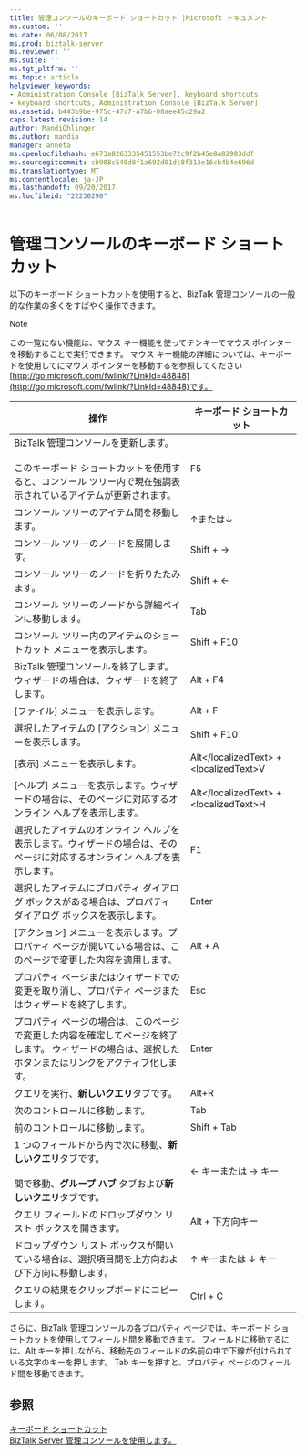 ```yaml
---
title: 管理コンソールのキーボード ショートカット |Microsoft ドキュメント
ms.custom: ''
ms.date: 06/08/2017
ms.prod: biztalk-server
ms.reviewer: ''
ms.suite: ''
ms.tgt_pltfrm: ''
ms.topic: article
helpviewer_keywords:
- Administration Console [BizTalk Server], keyboard shortcuts
- keyboard shortcuts, Administration Console [BizTalk Server]
ms.assetid: b443b9be-975c-47c7-a7b6-08aee45c29a2
caps.latest.revision: 14
author: MandiOhlinger
ms.author: mandia
manager: anneta
ms.openlocfilehash: e673a8263335451553be72c9f2b45e8a82983ddf
ms.sourcegitcommit: cb908c540d8f1a692d01dc8f313e16cb4b4e696d
ms.translationtype: MT
ms.contentlocale: ja-JP
ms.lasthandoff: 09/20/2017
ms.locfileid: "22230290"
---
```

# <a name="administration-console-keyboard-shortcuts"></a>管理コンソールのキーボード ショートカット
以下のキーボード ショートカットを使用すると、BizTalk 管理コンソールの一般的な作業の多くをすばやく操作できます。  
  
> [!NOTE]
>  この一覧にない機能は、マウス キー機能を使ってテンキーでマウス ポインターを移動することで実行できます。 マウス キー機能の詳細については、キーボードを使用してにマウス ポインターを移動するを参照してください[http://go.microsoft.com/fwlink/?LinkId=48848](http://go.microsoft.com/fwlink/?LinkId=48848)です。  
  
|操作|キーボード ショートカット|  
|------------|-----------------------|  
|BizTalk 管理コンソールを更新します。<br /><br /> このキーボード ショートカットを使用すると、コンソール ツリー内で現在強調表示されているアイテムが更新されます。|F5|  
|コンソール ツリーのアイテム間を移動します。|↑または↓|  
|コンソール ツリーのノードを展開します。|Shift + →|  
|コンソール ツリーのノードを折りたたみます。|Shift + ←|  
|コンソール ツリーのノードから詳細ペインに移動します。|Tab|  
|コンソール ツリー内のアイテムのショートカット メニューを表示します。|Shift + F10|  
|BizTalk 管理コンソールを終了します。ウィザードの場合は、ウィザードを終了します。|Alt + F4|  
|[ファイル] メニューを表示します。|Alt + F|  
|選択したアイテムの [アクション] メニューを表示します。|Shift + F10|  
|[表示] メニューを表示します。|Alt&lt;/localizedText&gt; + &lt;localizedText&gt;V|  
|[ヘルプ] メニューを表示します。ウィザードの場合は、そのページに対応するオンライン ヘルプを表示します。|Alt&lt;/localizedText&gt; + &lt;localizedText&gt;H|  
|選択したアイテムのオンライン ヘルプを表示します。ウィザードの場合は、そのページに対応するオンライン ヘルプを表示します。|F1|  
|選択したアイテムにプロパティ ダイアログ ボックスがある場合は、プロパティ ダイアログ ボックスを表示します。|Enter|  
|[アクション] メニューを表示します。プロパティ ページが開いている場合は、このページで変更した内容を適用します。|Alt + A|  
|プロパティ ページまたはウィザードでの変更を取り消し、プロパティ ページまたはウィザードを終了します。|Esc|  
|プロパティ ページの場合は、このページで変更した内容を確定してページを終了します。 ウィザードの場合は、選択したボタンまたはリンクをアクティブ化します。|Enter|  
|クエリを実行、**新しいクエリ**タブです。|Alt+R|  
|次のコントロールに移動します。|Tab|  
|前のコントロールに移動します。|Shift + Tab|  
|1 つのフィールドから内で次に移動、**新しいクエリ**タブです。<br /><br /> 間で移動、**グループ ハブ** タブおよび**新しいクエリ**タブです。|← キーまたは → キー|  
|クエリ フィールドのドロップダウン リスト ボックスを開きます。|Alt + 下方向キー|  
|ドロップダウン リスト ボックスが開いている場合は、選択項目間を上方向および下方向に移動します。|↑ キーまたは ↓ キー|  
|クエリの結果をクリップボードにコピーします。|Ctrl + C|  
  
 さらに、BizTalk 管理コンソールの各プロパティ ページでは、キーボード ショートカットを使用してフィールド間を移動できます。 フィールドに移動するには、Alt キーを押しながら、移動先のフィールドの名前の中で下線が付けられている文字のキーを押します。 Tab キーを押すと、プロパティ ページのフィールド間を移動できます。  
  
## <a name="see-also"></a>参照  
 [キーボード ショートカット](../core/keyboard-shortcuts.md)   
 [BizTalk Server 管理コンソールを使用します。](../core/using-the-biztalk-server-administration-console.md)